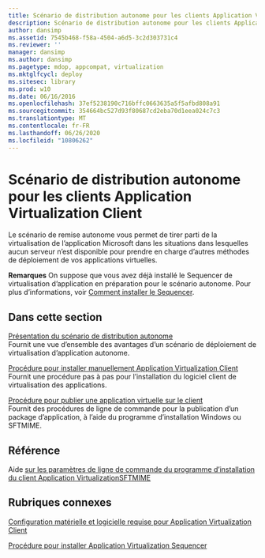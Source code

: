 ```yaml
---
title: Scénario de distribution autonome pour les clients Application Virtualization Client
description: Scénario de distribution autonome pour les clients Application Virtualization Client
author: dansimp
ms.assetid: 7545b468-f58a-4504-a6d5-3c2d303731c4
ms.reviewer: ''
manager: dansimp
ms.author: dansimp
ms.pagetype: mdop, appcompat, virtualization
ms.mktglfcycl: deploy
ms.sitesec: library
ms.prod: w10
ms.date: 06/16/2016
ms.openlocfilehash: 37ef5238190c716bffc0663635a5f5afbd808a91
ms.sourcegitcommit: 354664bc527d93f80687cd2eba70d1eea024c7c3
ms.translationtype: MT
ms.contentlocale: fr-FR
ms.lasthandoff: 06/26/2020
ms.locfileid: "10806262"
---
```

# Scénario de distribution autonome pour les clients Application Virtualization Client


Le scénario de remise autonome vous permet de tirer parti de la virtualisation de l’application Microsoft dans les situations dans lesquelles aucun serveur n’est disponible pour prendre en charge d’autres méthodes de déploiement de vos applications virtuelles.

**Remarques**  On suppose que vous avez déjà installé le Sequencer de virtualisation d’application en préparation pour le scénario autonome. Pour plus d’informations, voir [Comment installer le Sequencer](how-to-install-the-application-virtualization-sequencer.md).

 

## Dans cette section


<a href="" id="stand-alone-delivery-scenario-overview"></a>[Présentation du scénario de distribution autonome](stand-alone-delivery-scenario-overview.md)  
Fournit une vue d’ensemble des avantages d’un scénario de déploiement de virtualisation d’application autonome.

<a href="" id="how-to-manually-install-the-application-virtualization-client"></a>[Procédure pour installer manuellement Application Virtualization Client](how-to-manually-install-the-application-virtualization-client.md)  
Fournit une procédure pas à pas pour l’installation du logiciel client de virtualisation des applications.

<a href="" id="how-to-publish-a-virtual-application-on-the-client"></a>[Procédure pour publier une application virtuelle sur le client](how-to-publish-a-virtual-application-on-the-client.md)  
Fournit des procédures de ligne de commande pour la publication d’un package d’application, à l’aide du programme d’installation Windows ou SFTMIME.

## Référence


Aide [sur les paramètres de ligne de commande du programme d’installation du client Application Virtualization](application-virtualization-client-installer-command-line-parameters.md)[SFTMIME](sftmime--command-reference.md)

## Rubriques connexes


[Configuration matérielle et logicielle requise pour Application Virtualization Client](application-virtualization-client-hardware-and-software-requirements.md)

[Procédure pour installer Application Virtualization Sequencer](how-to-install-the-application-virtualization-sequencer.md)

 

 





